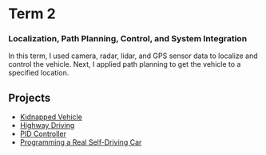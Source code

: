 # Term 2
### Localization, Path Planning, Control, and System Integration
In this term, I used camera, radar, lidar, and GPS sensor data to localize and control the vehicle. Next, I applied path planning to get the vehicle to a specified location.

## Projects
- [Kidnapped Vehicle][1]
- [Highway Driving][2]
- [PID Controller][3]
- [Programming a Real Self-Driving Car][4]

[1]: https://github.com/jissac/SDCND/tree/master/Term2/Kidnapped_Vehicle
[2]: https://github.com/jissac/SDCND/tree/master/Term2/Highway_Driving
[3]: https://github.com/jissac/SDCND/tree/master/Term2/PID_Controller
[4]: https://github.com/jissac/SDCND/tree/master/Term2/
[5]: https://github.com/jissac/SDCND/tree/master/Term2/
